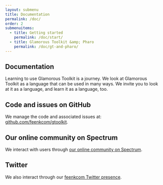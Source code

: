 ```yaml
---
layout: submenu
title: Documentation
permalink: /doc/
order: 2
submenuitems:
  - title: Getting started
    permalink: /doc/start/
  - title: Glamorous Toolkit &amp; Pharo
    permalink: /doc/gt-and-pharo/
---
```


<section id="doc">
  <div class="container pt-5 pb-5 jumbotron-small">
    <div class="row">
      <div class="col-md-12">
        <h1>Documentation</h1>
        <p class="lead">Learning to use Glamorous Toolkit is a journey. We look at Glamorous Toolkit as a language that can be used in many ways. We invite you to look at it as a language, and learn it as a language, too.</p>
        <h2>Code and issues on GitHub</h2>
        <p>We manage the code and associated issues at: <a href="https://github.com/feenkcom/gtoolkit">github.com/feenkcom/gtoolkit</a>.</p>
        <h2>Our online community on Spectrum</h2>
        <p>We interact with users through <a href="https://spectrum.chat/gtoolkit">our online community on Spectrum</a>.</p>
        <h2>Twitter</h2>
        <p>We also interact through our <a href="https://twitter.com/feenkcom">feenkcom Twitter presence</a>.</p>
      </div>
    </div>
  </div>
</section>
